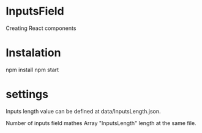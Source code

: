 # InputsField
Creating React components

# Instalation
npm install
npm start

# settings 
Inputs length value can be defined at data/InputsLength.json.

Number of inputs field mathes Array "InputsLength" length at the same file.
